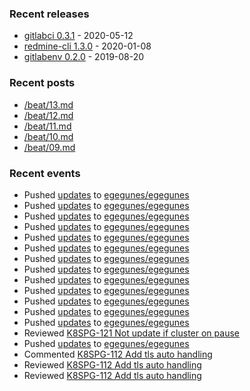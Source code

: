 ### Recent releases

* [gitlabci 0.3.1](https://github.com/egegunes/gitlabci/releases/tag/0.3.1) - 2020-05-12
* [redmine-cli 1.3.0](https://github.com/egegunes/redmine-cli/releases/tag/1.3.0) - 2020-01-08
* [gitlabenv 0.2.0](https://github.com/egegunes/gitlabenv/releases/tag/0.2.0) - 2019-08-20

### Recent posts

* [/beat/13.md](https://ege.dev/beat/13/)
* [/beat/12.md](https://ege.dev/beat/12/)
* [/beat/11.md](https://ege.dev/beat/11/)
* [/beat/10.md](https://ege.dev/beat/10/)
* [/beat/09.md](https://ege.dev/beat/09/)

### Recent events

* Pushed [updates](https://github.com/egegunes/egegunes/commit/64558f30836b534226a97eac9fa2731247d967d2) to [egegunes/egegunes](https://github.com/egegunes/egegunes)
* Pushed [updates](https://github.com/egegunes/egegunes/commit/52b3d548611b999b175b14c500425bc9e8002bb8) to [egegunes/egegunes](https://github.com/egegunes/egegunes)
* Pushed [updates](https://github.com/egegunes/egegunes/commit/7d40aaab66f8ccc2c6f29443a00389edde0222ec) to [egegunes/egegunes](https://github.com/egegunes/egegunes)
* Pushed [updates](https://github.com/egegunes/egegunes/commit/3e4558330a60634a806f9aaf50ede22e951d6261) to [egegunes/egegunes](https://github.com/egegunes/egegunes)
* Pushed [updates](https://github.com/egegunes/egegunes/commit/510438582590b251b2d92353a55ad60463a2a808) to [egegunes/egegunes](https://github.com/egegunes/egegunes)
* Pushed [updates](https://github.com/egegunes/egegunes/commit/7f2d9fadb1542ee8e2231d777126062c907804b7) to [egegunes/egegunes](https://github.com/egegunes/egegunes)
* Pushed [updates](https://github.com/egegunes/egegunes/commit/9d57b28505802d2cce1046ee37890484f93556b4) to [egegunes/egegunes](https://github.com/egegunes/egegunes)
* Pushed [updates](https://github.com/egegunes/egegunes/commit/f005fe8718c9584c432052416bb7efc12d3ef30f) to [egegunes/egegunes](https://github.com/egegunes/egegunes)
* Pushed [updates](https://github.com/egegunes/egegunes/commit/7042552241172ce3be88d2ffe9dd4d34b81fbe0d) to [egegunes/egegunes](https://github.com/egegunes/egegunes)
* Pushed [updates](https://github.com/egegunes/egegunes/commit/86ed051dd0f624728436818003d8eedd966b257c) to [egegunes/egegunes](https://github.com/egegunes/egegunes)
* Pushed [updates](https://github.com/egegunes/egegunes/commit/26bb7a28e2bad62177edeb527bb2352c8f5afbaa) to [egegunes/egegunes](https://github.com/egegunes/egegunes)
* Pushed [updates](https://github.com/egegunes/egegunes/commit/2c7ff3ce4dd514319b531e3b9736450c1518639e) to [egegunes/egegunes](https://github.com/egegunes/egegunes)
* Pushed [updates](https://github.com/egegunes/egegunes/commit/71fadfd594e81573157d3b80fb4d47e9f181106b) to [egegunes/egegunes](https://github.com/egegunes/egegunes)
* Reviewed [K8SPG-121 Not update if cluster on pause](https://github.com/percona/percona-postgresql-operator/pull/205)
* Pushed [updates](https://github.com/egegunes/egegunes/commit/d34491b83bc426ccae6d15c3b415bab4362f8809) to [egegunes/egegunes](https://github.com/egegunes/egegunes)
* Commented [K8SPG-112 Add tls auto handling](https://github.com/percona/percona-postgresql-operator/pull/199)
* Reviewed [K8SPG-112 Add tls auto handling](https://github.com/percona/percona-postgresql-operator/pull/199)
* Reviewed [K8SPG-112 Add tls auto handling](https://github.com/percona/percona-postgresql-operator/pull/199)
